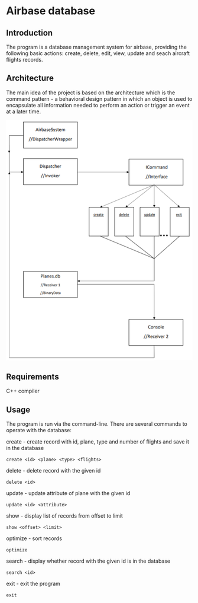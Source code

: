 # Airbase database

## Introduction

The program is a database management system for airbase, providing the following basic actions: create, delete, edit, view, update and seach aircraft flights records.

## Architecture

The main idea of the project is based on the architecture which is the command pattern - a behavioral design pattern in which an object is used to encapsulate all information needed to perform an action or trigger an event at a later time.

![architecture image](/doc/architecture.png)

## Requirements

C++ compiler

## Usage

The program is run via the command-line. There are several commands to operate with the database:

create - create record with id, plane, type and number of flights and save it in the database

    create <id> <plane> <type> <flights>

delete - delete record with the given id

    delete <id>

update - update attribute of plane with the given id

    update <id> <attribute> 

show - display list of records from offset to limit

    show <offset> <limit> 

optimize - sort records

    optimize

search - display whether record with the given id is in the database

    search <id>

exit - exit the program

    exit





